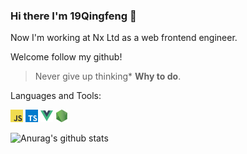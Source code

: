### Hi there I'm 19Qingfeng 👋
Now I'm working at Nx Ltd as a web frontend engineer.

Welcome follow my github!

> Never give up thinking*  **Why to do**.

Languages and Tools:

<img src="https://raw.githubusercontent.com/github/explore/80688e429a7d4ef2fca1e82350fe8e3517d3494d/topics/javascript/javascript.png" width = "20" height = "20" alt="JavaScript" style='display:inline' /> <img src="https://raw.githubusercontent.com/github/explore/80688e429a7d4ef2fca1e82350fe8e3517d3494d/topics/typescript/typescript.png" width = "20" height = "20" alt="TypeScript" style='display:inline' /> <img src="https://raw.githubusercontent.com/github/explore/80688e429a7d4ef2fca1e82350fe8e3517d3494d/topics/vue/vue.png" width = "20" height = "20" alt="Vue" style='display:inline'  /> <img src="https://raw.githubusercontent.com/github/explore/80688e429a7d4ef2fca1e82350fe8e3517d3494d/topics/nodejs/nodejs.png" width = "20" height = "20" alt="NodeJs" style='display:inline'  />


![Anurag's github stats](https://github-readme-stats.vercel.app/api?username=19Qingfeng&hide=contribs,prs)

<!--
**19Qingfeng/19Qingfeng** is a ✨ _special_ ✨ repository because its `README.md` (this file) appears on your GitHub profile.

Here are some ideas to get you started:

- 🔭 I’m currently working on ...
- 🌱 I’m currently learning ...
- 👯 I’m looking to collaborate on ...
- 🤔 I’m looking for help with ...
- 💬 Ask me about ...
- 📫 How to reach me: ...
- 😄 Pronouns: ...
- ⚡ Fun fact: ...
-->
